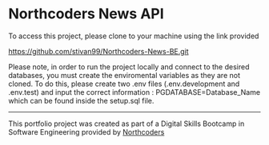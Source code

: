 # Northcoders News API

To access this project, please clone to your machine using the link provided

https://github.com/stivan99/Northcoders-News-BE.git

Please note, in order to run the project locally and connect to the desired databases, you must create the enviromental variables as they are not cloned. To do this, please create two .env files (.env.development and .env.test) and input the correct information : PGDATABASE=Database_Name which can be found inside the setup.sql file.

---

This portfolio project was created as part of a Digital Skills Bootcamp in Software Engineering provided by [Northcoders](https://northcoders.com/)
